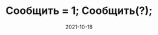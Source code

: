 ---
date: 2021-10-18
guid: 34f44e70-67c5-4a67-8f54-a9e65f651e9b
title: Сообщить = 1; Сообщить(?);
question: |
    ```bsl
    Сообщить = 1; 
    Сообщить(?);
    ```
options:
    - Сообщит "1"
    - Сообщит "Не определено"
    - Вызовет исключение
correct: 0
explanation: |
    Уже исправлено в платформе, а подробности [по ссылке](https://seiokami.github.io/posts/wtf-in-ones-quation/)
tags:
    - outdated
    - wtf
    - wtf
source: https://t.me/JuniorOneS/183
---